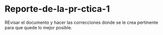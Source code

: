 # Reporte-de-la-pr-ctica-1
REvisar el documento y hacer las correcciones donde se le crea pertinente para que quede lo mejor posible.
